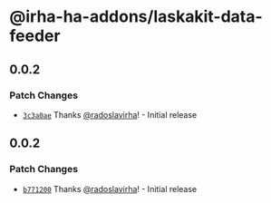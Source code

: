 # @irha-ha-addons/laskakit-data-feeder

## 0.0.2

### Patch Changes

- [`3c3a0ae`](https://github.com/radoslavirha/ha-addons/commit/3c3a0ae268499f524f5d5ba83a2ff978ccd3efbe) Thanks [@radoslavirha](https://github.com/radoslavirha)! - Initial release

## 0.0.2

### Patch Changes

- [`b771200`](https://github.com/radoslavirha/ha-addons/commit/b771200f366bfdcdddabd85830bb43af71667354) Thanks [@radoslavirha](https://github.com/radoslavirha)! - Initial release

